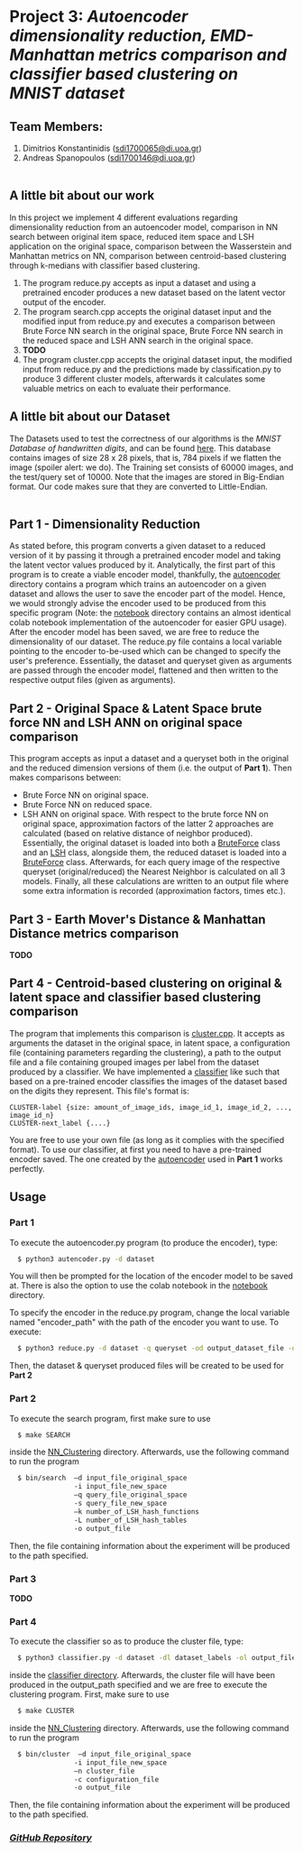 # Project 3: *Autoencoder dimensionality reduction, EMD-Manhattan metrics comparison and classifier based clustering on MNIST dataset*

## Team Members:
1. Dimitrios Konstantinidis (sdi1700065@di.uoa.gr)
2. Andreas Spanopoulos (sdi1700146@di.uoa.gr)
<br> </br>

## A little bit about our work
In this project we implement 4 different evaluations regarding dimensionality reduction from an autoencoder model, comparison in NN search between
original item space, reduced item space and LSH application on the original space, comparison between the Wasserstein and Manhattan metrics on NN, comparison
between centroid-based clustering through k-medians with classifier based clustering.

1. The program reduce.py accepts as input a dataset and using a pretrained encoder produces a new dataset based on the latent vector output of the encoder.
2. The program search.cpp accepts the original dataset input and the modified input from reduce.py and executes a comparison between Brute Force NN search in
the original space, Brute Force NN search in the reduced space and LSH ANN search in the original space.
3. **TODO**
4. The program cluster.cpp accepts the original dataset input, the modified input from reduce.py and the predictions made by classification.py to produce 3
different cluster models, afterwards it calculates some valuable metrics on each to evaluate their performance.

## A little bit about our Dataset
The Datasets used to test the correctness of our algorithms is the *MNIST Database of handwritten digits*, and can be found [here](http://yann.lecun.com/exdb/mnist/). This database contains images of size 28 x 28 pixels, that is, 784 pixels if we flatten the image (spoiler alert: we do). The Training set consists of 60000 images, and the test/query set of 10000. Note that the images are stored in Big-Endian format. Our code makes sure that they are converted to Little-Endian.
<br> </br>

## Part 1 - Dimensionality Reduction
As stated before, this program converts a given dataset to a reduced version of it by passing it through a pretrained encoder model and taking the latent vector values produced by it. Analytically, the first part of this program is to create a viable encoder model, thankfully, the [autoencoder](Autoencoder/src/autencoder) directory contains a program which trains an autoencoder on a given dataset and allows the user to save the encoder part of the model. Hence, we would strongly advise the encoder used to be produced from this specific program (Note: the [notebook](Autoencoder/notebook) directory contains an almost identical colab notebook implementation of the autoencoder for easier GPU usage). After the encoder model has been saved, we are free to reduce the dimensionality of our dataset. The reduce.py file contains a local variable pointing to the encoder to-be-used which can be changed to specify the user's preference. Essentially, the dataset and queryset given as arguments are passed through the encoder model, flattened and then written to the respective output files (given as arguments).

## Part 2 - Original Space & Latent Space brute force NN and LSH ANN on original space comparison
This program accepts as input a dataset and a queryset both in the original and the reduced dimension versions of them (i.e. the output of **Part 1**). Then makes comparisons between:
- Brute Force NN on original space.
- Brute Force NN on reduced space.
- LSH ANN on original space.
With respect to the brute force NN on original space, approximation factors of the latter 2 approaches are calculated (based on relative distance of neighbor produced). Essentially, the original dataset is loaded into both a [BruteForce](NN_Clustering/include/BruteForce/BruteForce.hpp) class and an [LSH](NN_Clustering/include/LSH/LSH.hpp) class, alongside them, the reduced dataset is loaded into a [BruteForce](NN_Clustering/include/BruteForce/BruteForce.hpp) class. Afterwards, for each query image of the respective queryset (original/reduced) the Nearest Neighbor is calculated on all 3 models. Finally, all these calculations are written to an output file where some extra information is recorded (approximation factors, times etc.).

## Part 3 - Earth Mover's Distance & Manhattan Distance metrics comparison
**TODO**

## Part 4 - Centroid-based clustering on original & latent space and classifier based clustering comparison
The program that implements this comparison is [cluster.cpp](NN_clustering/cluster.cpp). It accepts as arguments the dataset in the original space, in latent space, a configuration file (containing parameters regarding the clustering), a path to the output file and a file containing grouped images per label from the dataset produced by a classifier. We have implemented a [classifier](Autoencoder/src/classifier/classifier.py) like such that based on a pre-trained encoder classifies the images of the dataset based on the digits they represent. This file's format is:
```
CLUSTER-label {size: amount_of_image_ids, image_id_1, image_id_2, ..., image_id_n}
CLUSTER-next_label {....}
```
You are free to use your own file (as long as it complies with the specified format). To use our classifier, at first you need to have a pre-trained encoder saved. The one created by the [autoencoder](Autencoder/src/autoencoder/autoencoder.py) used in **Part 1** works perfectly.
## Usage
### Part 1
To execute the autoencoder.py program (to produce the encoder), type:
```bash
  $ python3 autencoder.py -d dataset
```
You will then be prompted for the location of the encoder model to be saved at.
There is also the option to use the colab notebook in the [notebook](Autoencoder/notebook) directory.

To specify the encoder in the reduce.py program, change the local variable named "encoder_path" with the path of the encoder you want to use.
To execute:
```bash
  $ python3 reduce.py -d dataset -q queryset -od output_dataset_file -oq output_query_file
```
Then, the dataset & queryset produced files will be created to be used for **Part 2**

### Part 2
To execute the search program, first make sure to use
```bash
  $ make SEARCH
```
inside the [NN_Clustering](NN_Clustering) directory. Afterwards, use the following command to run the program
```bash
  $ bin/search  –d input_file_original_space
                -i input_file_new_space
                –q query_file_original_space
                -s query_file_new_space
                –k number_of_LSH_hash_functions
                -L number_of_LSH_hash_tables
                -ο output_file
```
Then, the file containing information about the experiment will be produced to the path specified.

### Part 3
**TODO**

### Part 4
To execute the classifier so as to produce the cluster file, type:
```bash
  $ python3 classifier.py -d dataset -dl dataset_labels -ol output_file -model encoder
```
inside the [classifier directory](Autencoder/src/classifier). Afterwards, the cluster file will have been produced in the output_path specified and we are free to execute the clustering program.
First, make sure to use
```bash
  $ make CLUSTER
```
inside the [NN_Clustering](NN_Clustering) directory. Afterwards, use the following command to run the program
```bash
  $ bin/cluster  –d input_file_original_space
                -i input_file_new_space
                –n cluster_file
                -c configuration_file
                -ο output_file
```
Then, the file containing information about the experiment will be produced to the path specified.

### *[GitHub Repository](https://github.com/DemetrisKonst/Autoencoder_Dimensionality_Reduction)*
